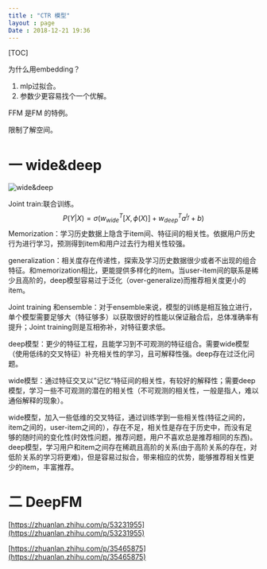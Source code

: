 ```yaml
---
title : "CTR 模型"
layout : page
Date : 2018-12-21 19:36
---
```


[TOC]

为什么用embedding？

1. mlp过拟合。
2. 参数少更容易找个一个优解。

FFM 是FM 的特例。

限制了解空间。



# 一 wide&deep

<img src="wiki/static/images/widedeep.png"  alt="wide&deep"/>



Joint train:联合训练。
$$
P(Y|X)=\sigma(w_{wide}^T[X,\phi(X)]+w_{deep}^Ta^{l_f}+b)
$$
Memorization：学习历史数据上隐含于item间、特征间的相关性。依据用户历史行为进行学习，预测得到item和用户过去行为相关性较强。

generalization：相关度存在传递性，探索及学习历史数据很少或者不出现的组合特征。和memorization相比，更能提供多样化的item。当user-item间的联系是稀少且高阶的，deep模型容易过于泛化（over-generalize)而推荐相关度更小的item。

Joint training 和ensemble：对于ensemble来说，模型的训练是相互独立进行，单个模型需要足够大（特征够多）以获取很好的性能以保证融合后，总体准确率有提升；Joint training则是互相弥补，对特征要求低。



deep模型：更少的特征工程，且能学习到不可观测的特征组合。需要wide模型（使用低纬的交叉特征）补充相关性的学习，且可解释性强。deep存在过泛化问题。

wide模型：通过特征交叉以”记忆“特征间的相关性，有较好的解释性；需要deep模型，学习一些不可观测的潜在的相关性（不可观测的相关性，一般是指人，难以通俗解释的现象）。



wide模型，加入一些低维的交叉特征，通过训练学到一些相关性(特征之间的，item之间的，user-item之间的），存在不足，相关性是存在于历史中，而没有足够的随时间的变化性(时效性问题，推荐问题，用户不喜欢总是推荐相同的东西)。deep模型，学习用户和item之间存在稀疏且高阶的关系(由于高阶关系的存在，对低阶关系的学习将更难)，但是容易过拟合，带来相应的优势，能够推荐相关性更少的item，丰富推荐。



# 二 DeepFM





[https://zhuanlan.zhihu.com/p/53231955](https://zhuanlan.zhihu.com/p/53231955)

[https://zhuanlan.zhihu.com/p/35465875](https://zhuanlan.zhihu.com/p/35465875)